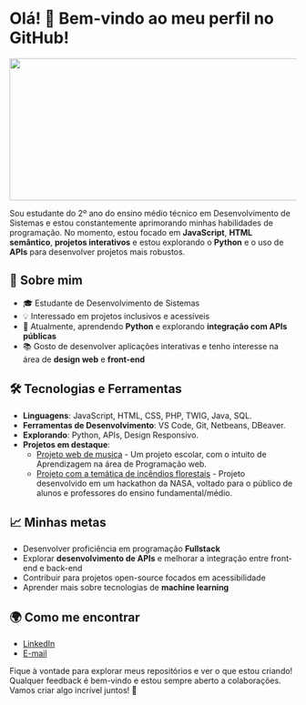 # Olá! 👋 Bem-vindo ao meu perfil no GitHub!
<div align="center">
<img height="250" width="1000" src="https://i.pinimg.com/originals/4a/fc/9b/4afc9b072b54a7e23b750bccf5d941cc.gif">
</div>

Sou estudante do 2º ano do ensino médio técnico em Desenvolvimento de Sistemas e estou constantemente aprimorando minhas habilidades de programação. No momento, estou focado em **JavaScript**, **HTML semântico**, **projetos interativos** e estou explorando o **Python** e o uso de **APIs** para desenvolver projetos mais robustos.

## 🚀 Sobre mim
- 🎓 Estudante de Desenvolvimento de Sistemas
- 💡 Interessado em projetos inclusivos e acessíveis
- 🌱 Atualmente, aprendendo **Python** e explorando **integração com APIs públicas**
- 📚 Gosto de desenvolver aplicações interativas e tenho interesse na área de **design web** e **front-end**

## 🛠️ Tecnologias e Ferramentas
- **Linguagens**: JavaScript, HTML, CSS, PHP, TWIG, Java, SQL.
- **Ferramentas de Desenvolvimento**: VS Code, Git, Netbeans, DBeaver.
- **Explorando**: Python, APIs, Design Responsivo.
- **Projetos em destaque**:
  - [Projeto web de musica](https://gabrielregel.github.io/NectarNotes/index.html) - Um projeto escolar, com o intuito de Aprendizagem na área de Programação web.
  - [Projeto com a temática de incêndios florestais](https://regel1106.github.io/NasaSpaceApps/) - Projeto desenvolvido em um hackathon da NASA, voltado para o público de alunos e professores do ensino fundamental/médio.

## 📈 Minhas metas
- Desenvolver proficiência em programação **Fullstack**
- Explorar **desenvolvimento de APIs** e melhorar a integração entre front-end e back-end
- Contribuir para projetos open-source focados em acessibilidade
- Aprender mais sobre tecnologias de **machine learning**

## 🌍 Como me encontrar
- [LinkedIn](https://www.linkedin.com)
- [E-mail](mailto:seuemail@exemplo.com)

Fique à vontade para explorar meus repositórios e ver o que estou criando! Qualquer feedback é bem-vindo e estou sempre aberto a colaborações. Vamos criar algo incrível juntos! 🚀
